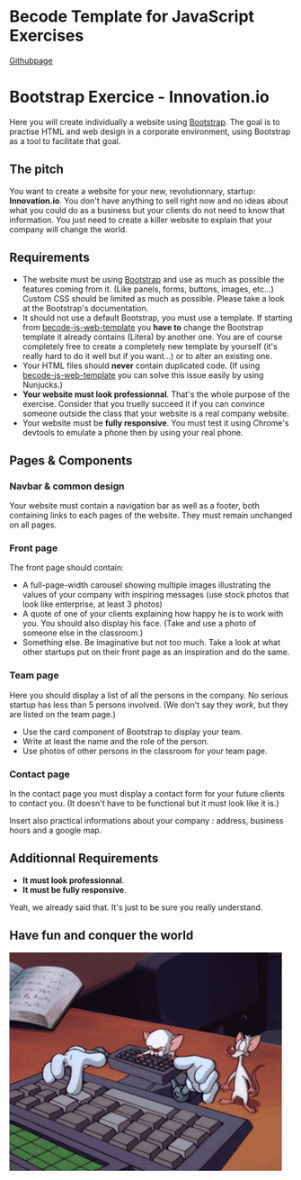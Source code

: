 
# Becode Template for JavaScript Exercises

[Githubpage](https://raigyo.github.io/bootstrap-corporate/)

# Bootstrap Exercice - Innovation.io

Here you will create individually a website using [Bootstrap](https://getbootstrap.com/). The goal is to practise HTML and web design in a corporate environment, using Bootstrap as a tool to facilitate that goal.

## The pitch

You want to create a website for your new, revolutionnary, startup: **Innovation.io**. You don't have anything to sell right now and no ideas about what you could do as a business but your clients do not need to know that information. You just need to create a killer website to explain that your company will change the world.

## Requirements

* The website must be using [Bootstrap](https://getbootstrap.com/) and use as much as possible the features coming from it. (Like panels, forms, buttons, images, etc...) Custom CSS should be limited as much as possible. Please take a look at the Bootstrap's documentation.
* It should not use a default Bootstrap, you must use a template. If starting from [becode-js-web-template](https://github.com/becodeorg/becode-js-web-template) you **have to** change the Bootstrap template it already contains (Litera) by another one. You are of course completely free to create a completely new template by yourself (it's really hard to do it well but if you want...) or to alter an existing one.
* Your HTML files should **never** contain duplicated code. (If using [becode-js-web-template](https://github.com/becodeorg/becode-js-web-template) you can solve this issue easily by using Nunjucks.)
* **Your website must look professionnal**. That's the whole purpose of the exercise. Consider that you truelly succeed it if you can convince someone outside the class that your website is a real company website.
* Your website must be **fully responsive**. You must test it using Chrome's devtools to emulate a phone then by using your real phone.

## Pages & Components

### Navbar & common design

Your website must contain a navigation bar as well as a footer, both containing links to each pages of the website. They must remain unchanged on all pages.

### Front page

The front page should contain:

* A full-page-width carousel showing multiple images illustrating the values of your company with inspiring messages (use stock photos that look like enterprise, at least 3 photos)
* A quote of one of your clients explaining how happy he is to work with you. You should also display his face. (Take and use a photo of someone else in the classroom.)
* Something else. Be imaginative but not too much. Take a look at what other startups put on their front page as an inspiration and do the same.

### Team page

Here you should display a list of all the persons in the company. No serious startup has less than 5 persons involved. (We don't say they *work*, but they are listed on the team page.)
* Use the card component of Bootstrap to display your team.
* Write at least the name and the role of the person.
* Use photos of other persons in the classroom for your team page.  

### Contact page

In the contact page you must display a contact form for your future clients to contact you. (It doesn't have to be functional but it must look like it is.)

Insert also practical informations about your company : address, business hours and a google map.

## Additionnal Requirements

* **It must look professionnal**.
* **It must be fully responsive**.

Yeah, we already said that. It's just to be sure you really understand.

## Have fun and conquer the world  

![Minus & Cortex](img/cortex.gif "conquer the world!")
